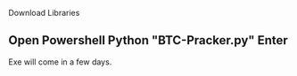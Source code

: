 Download Libraries

Open Powershell
Python "BTC-Pracker.py"
Enter
-------------------------------
Exe will come in a few days.
